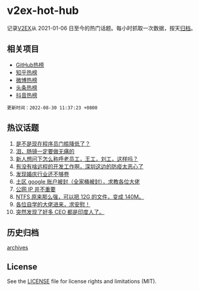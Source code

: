 # v2ex-hot-hub

 记录[V2EX](https://www.v2ex.com/)从 2021-01-06 日至今的热门话题。每小时抓取一次数据，按天[归档](archives)。
 
 ## 相关项目

- [GitHub热榜](https://github.com/lonnyzhang423/github-hot-hub)
- [知乎热榜](https://github.com/lonnyzhang423/zhihu-hot-hub)
- [微博热榜](https://github.com/lonnyzhang423/weibo-hot-hub)
- [头条热榜](https://github.com/lonnyzhang423/toutiao-hot-hub)
- [抖音热榜](https://github.com/lonnyzhang423/douyin-hot-hub)


 `更新时间：2022-08-30 11:37:23 +0800`

## 热议话题

1. [是不是现在程序员门槛降低了？](https://www.v2ex.com/t/876178)
1. [泪，肠镜一定要做无痛的](https://www.v2ex.com/t/876216)
1. [新人想问下怎么称呼老员工，王工，刘工，这样吗？](https://www.v2ex.com/t/876341)
1. [有没有啥远程的开发工作啊，深圳这边的防疫太恶心了](https://www.v2ex.com/t/876314)
1. [发现婚庆行业还不够卷](https://www.v2ex.com/t/876169)
1. [土区 google 账户被封（全家桶被封），求教各位大佬](https://www.v2ex.com/t/876226)
1. [公网 IP 并不重要](https://www.v2ex.com/t/876166)
1. [NTFS 原来那么强，可以把 12G 的文件，变成 140M。](https://www.v2ex.com/t/876196)
1. [各位自学的大佬进来，求安慰！](https://www.v2ex.com/t/876325)
1. [突然发现了好多 CEO 都是印度人了。](https://www.v2ex.com/t/876346)

## 历史归档

[archives](archives)

## License

See the [LICENSE](LICENSE) file for license rights and limitations (MIT).
